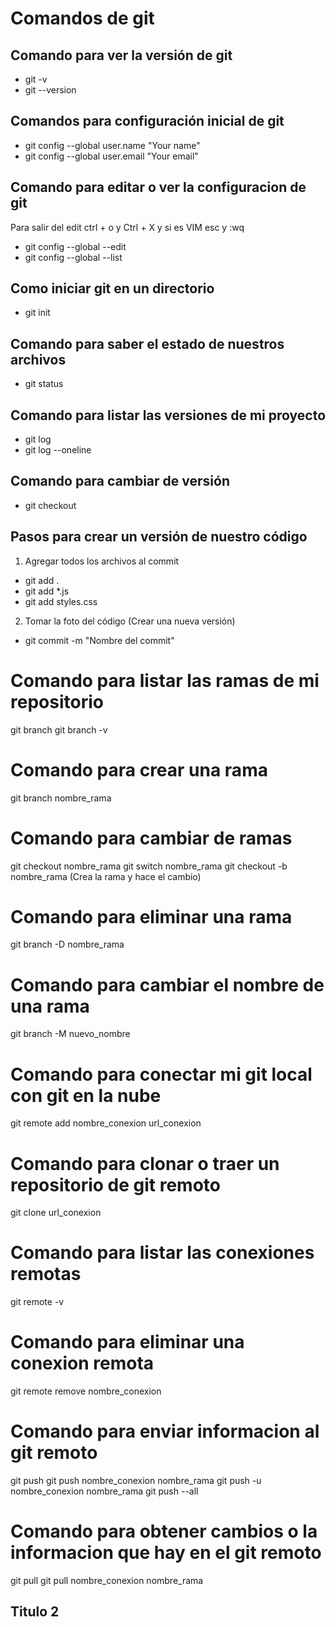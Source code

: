 # Comandos de git

## Comando para ver la versión de git

- git -v
- git --version

## Comandos para configuración inicial de git

- git config --global user.name "Your name"
- git config --global user.email "Your email"

## Comando para editar o ver la configuracion de git

Para salir del edit ctrl + o y Ctrl + X
y si es VIM esc y :wq

- git config --global --edit
- git config --global --list

## Como iniciar git en un directorio

- git init

## Comando para saber el estado de nuestros archivos

- git status

## Comando para listar las versiones de mi proyecto

- git log
- git log --oneline

## Comando para cambiar de versión

- git checkout <Id del commit o nombre de la rama>

## Pasos para crear un versión de nuestro código

1. Agregar todos los archivos al commit

- git add .
- git add \*.js
- git add styles.css

2. Tomar la foto del código (Crear una nueva versión)

- git commit -m "Nombre del commit"

# Comando para listar las ramas de mi repositorio

git branch
git branch -v

# Comando para crear una rama

git branch nombre_rama

# Comando para cambiar de ramas

git checkout nombre_rama
git switch nombre_rama
git checkout -b nombre_rama (Crea la rama y hace el cambio)

# Comando para eliminar una rama

git branch -D nombre_rama

# Comando para cambiar el nombre de una rama

git branch -M nuevo_nombre

# Comando para conectar mi git local con git en la nube

git remote add nombre_conexion url_conexion

# Comando para clonar o traer un repositorio de git remoto

git clone url_conexion

# Comando para listar las conexiones remotas

git remote -v

# Comando para eliminar una conexion remota

git remote remove nombre_conexion

# Comando para enviar informacion al git remoto

git push
git push nombre_conexion nombre_rama
git push -u nombre_conexion nombre_rama
git push --all

# Comando para obtener cambios o la informacion que hay en el git remoto

git pull
git pull nombre_conexion nombre_rama

## Titulo 2
